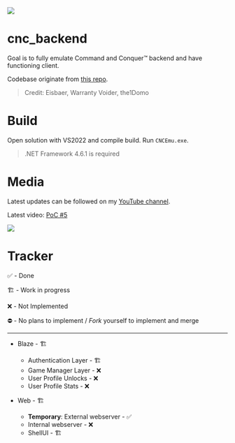 <img src="https://i.ibb.co/PF3B9qn/logo.png">

# cnc_backend
Goal is to fully emulate Command and Conquer™ backend and have functioning client.

Codebase originate from <a href="https://github.com/Tratos/BF4Backend/tree/main">this repo</a>.
> Credit: Eisbaer, Warranty Voider, the1Domo

# Build
Open solution with VS2022 and compile build. Run `CNCEmu.exe`.
> .NET Framework 4.6.1 is required

# Media
Latest updates can be followed on my <a href="https://www.youtube.com/playlist?list=PLfYG_Q01lhem8qrQB7T5HWXg18_CR5noX">YouTube channel</a>.

Latest video: <a href="https://youtu.be/OD8WR6CHm1o">PoC #5</a>

<img src="https://i.ibb.co/55c5B1M/Screenshot-2024-01-17-132344.png">

# Tracker

✅ - Done

🏗️ - Work in progress

❌ - Not Implemented

⛔ - No plans to implement / _Fork_ yourself to implement and merge

<hr>

* Blaze - 🏗️
  * Authentication Layer - 🏗️
  * Game Manager Layer - ❌
  * User Profile Unlocks - ❌
  * User Profile Stats - ❌
    
* Web - 🏗️
  * **Temporary**: External webserver - ✅
  * Internal webserver - ❌
  * ShellUI - 🏗️
